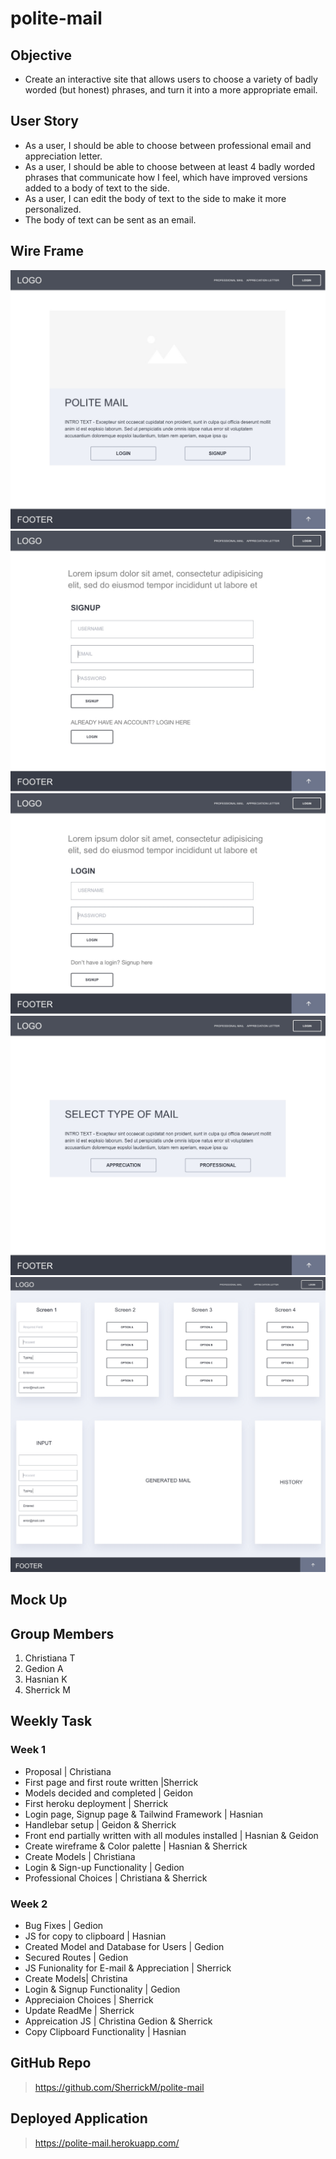 # polite-mail

## Objective

-  Create an interactive site that allows users to choose a variety of badly worded (but honest) phrases, and turn it into a more appropriate email.

## User Story

- As a user, I should be able to choose between professional email and appreciation letter.
- As a user, I should be able to choose between at least 4 badly worded phrases that communicate how I feel, which have improved versions added to a body of text to the side.
- As a user, I can edit the body of text to the side to make it more personalized.
- The body of text can be sent as an email.

## Wire Frame

![alt text](/public/images/HOMEPAGE-LANDING%20PAGE.jpg)
![alt text](/public/images/SIGNUP.jpg)
![alt text](/public/images/LOGIN.jpg)
![alt text](/public/images/MAIL%20SELECTION.jpg)
![alt text](/public/images/GENERATE.jpg)


## Mock Up

## Group Members
1. Christiana T
2. Gedion A
3. Hasnian K
4. Sherrick M

## Weekly Task

### Week 1

- Proposal | Christiana
- First page and first route written |Sherrick
- Models decided and completed | Geidon
- First heroku deployment | Sherrick
- Login page, Signup page & Tailwind Framework | Hasnian
- Handlebar setup | Geidon & Sherrick
- Front end partially written with all modules installed | Hasnian & Geidon
- Create wireframe & Color palette | Hasnian & Sherrick
- Create Models | Christiana
- Login & Sign-up Functionality | Gedion 
- Professional Choices | Christiana & Sherrick

### Week 2

- Bug Fixes | Gedion
- JS for copy to clipboard | Hasnian
- Created Model and Database for Users | Gedion
- Secured Routes | Gedion 
- JS Funionality for E-mail & Appreciation | Sherrick
- Create Models| Christina
- Login & Signup Functionality | Gedion
- Appreciaion Choices | Sherrick
- Update ReadMe | Sherrick
- Appreication JS | Christina Gedion & Sherrick 
- Copy Clipboard Functionality | Hasnian

## GitHub Repo

> https://github.com/SherrickM/polite-mail

## Deployed Application

> https://polite-mail.herokuapp.com/